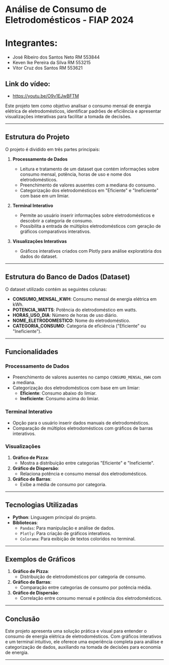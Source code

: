 # Análise de Consumo de Eletrodomésticos - FIAP 2024

# Integrantes:
- José Ribeiro dos Santos Neto RM 553844
- Keven Ike Pereira da Silva RM 553215
- Vitor Cruz dos Santos RM 553621

## Link do vídeo:
- https://youtu.be/O9v1EJwBFTM

Este projeto tem como objetivo analisar o consumo mensal de energia elétrica de eletrodomésticos, identificar padrões de eficiência e apresentar visualizações interativas para facilitar a tomada de decisões.

---

## Estrutura do Projeto

O projeto é dividido em três partes principais:

1. **Processamento de Dados**
   - Leitura e tratamento de um dataset que contém informações sobre consumo mensal, potência, horas de uso e nome dos eletrodomésticos.
   - Preenchimento de valores ausentes com a mediana do consumo.
   - Categorização dos eletrodomésticos em "Eficiente" e "Ineficiente" com base em um limiar.

2. **Terminal Interativo**
   - Permite ao usuário inserir informações sobre eletrodomésticos e descobrir a categoria de consumo.
   - Possibilita a entrada de múltiplos eletrodomésticos com geração de gráficos comparativos interativos.

3. **Visualizações Interativas**
   - Gráficos interativos criados com Plotly para análise exploratória dos dados do dataset.

---

## Estrutura do Banco de Dados (Dataset)

O dataset utilizado contém as seguintes colunas:

- **CONSUMO_MENSAL_KWH**: Consumo mensal de energia elétrica em kWh.
- **POTENCIA_WATTS**: Potência do eletrodoméstico em watts.
- **HORAS_USO_DIA**: Número de horas de uso diário.
- **NOME_ELETRODOMESTICO**: Nome do eletrodoméstico.
- **CATEGORIA_CONSUMO**: Categoria de eficiência ("Eficiente" ou "Ineficiente").

---

## Funcionalidades

### **Processamento de Dados**
- Preenchimento de valores ausentes no campo `CONSUMO_MENSAL_KWH` com a mediana.
- Categorização dos eletrodomésticos com base em um limiar:
  - **Eficiente**: Consumo abaixo do limiar.
  - **Ineficiente**: Consumo acima do limiar.

### **Terminal Interativo**
- Opção para o usuário inserir dados manuais de eletrodomésticos.
- Comparação de múltiplos eletrodomésticos com gráficos de barras interativos.

### **Visualizações**
1. **Gráfico de Pizza**:
   - Mostra a distribuição entre categorias "Eficiente" e "Ineficiente".
2. **Gráfico de Dispersão**:
   - Relaciona potência e consumo mensal dos eletrodomésticos.
3. **Gráfico de Barras**:
   - Exibe a média de consumo por categoria.

---

## Tecnologias Utilizadas

- **Python**: Linguagem principal do projeto.
- **Bibliotecas**:
  - `Pandas`: Para manipulação e análise de dados.
  - `Plotly`: Para criação de gráficos interativos.
  - `Colorama`: Para exibição de textos coloridos no terminal.

---

## Exemplos de Gráficos

1. **Gráfico de Pizza**:
   - Distribuição de eletrodomésticos por categoria de consumo.
2. **Gráfico de Barras**:
   - Comparação entre categorias de consumo por potência média.
3. **Gráfico de Dispersão**:
   - Correlação entre consumo mensal e potência dos eletrodomésticos.

---

## Conclusão

Este projeto apresenta uma solução prática e visual para entender o consumo de energia elétrica de eletrodomésticos. Com gráficos interativos e um terminal intuitivo, ele oferece uma experiência completa para análise e categorização de dados, auxiliando na tomada de decisões para economia de energia.

---

